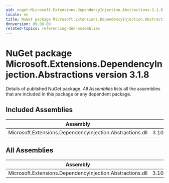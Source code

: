 ```yaml
---
uid: nuget-Microsoft.Extensions.DependencyInjection.Abstractions-3.1.8
locale: en
title: NuGet package Microsoft.Extensions.DependencyInjection.Abstractions version 3.1.8
dnnversion: 09.08.00
related-topics: referencing-dnn-assemblies
---
```


# NuGet package Microsoft.Extensions.DependencyInjection.Abstractions version 3.1.8
Details of published NuGet package.
*All Assemblies* lists all the assemblies that are included in this package or any dependent package.

## Included Assemblies

|Assembly|Version|
|---|---|
|Microsoft.Extensions.DependencyInjection.Abstractions.dll|3.100.820.42004|

## All Assemblies

|Assembly|Version|
|---|---|
|Microsoft.Extensions.DependencyInjection.Abstractions.dll|3.100.820.42004|

